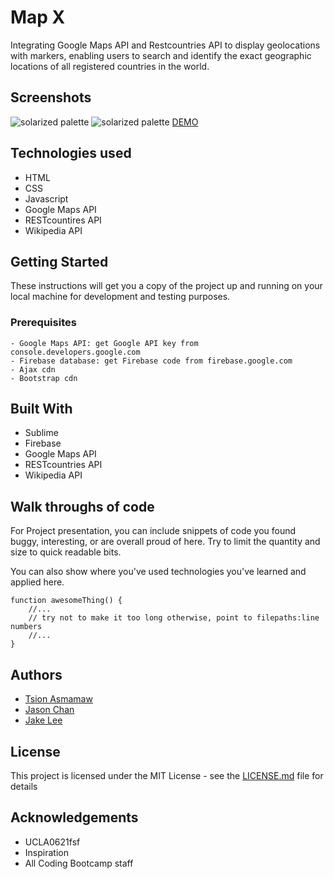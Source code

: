 # Map X

Integrating Google Maps API and Restcountries API to display geolocations with markers, enabling users to search and identify the exact geographic locations of all registered countries in the world.


## Screenshots
![solarized palette](https://github.com/leejhjake/markdown-test/raw/master/fullmap.jpg)
![solarized palette](https://github.com/leejhjake/markdown-test/raw/master/infobox.jpg)
[DEMO](https://serene-fjord-53739.herokuapp.com/ "Map X")

## Technologies used

  - HTML
  - CSS
  - Javascript
  - Google Maps API
  - RESTcountires API
  - Wikipedia API


## Getting Started

These instructions will get you a copy of the project up and running on your local machine for development and testing purposes.


### Prerequisites
```
- Google Maps API: get Google API key from console.developers.google.com
- Firebase database: get Firebase code from firebase.google.com
- Ajax cdn
- Bootstrap cdn
````


## Built With

  - Sublime
  - Firebase
  - Google Maps API
  - RESTcountries API
  - Wikipedia API


## Walk throughs of code

For Project presentation, you can include snippets of code you found buggy, interesting, or are overall proud of here. Try to limit the quantity and size to quick readable bits.

You can also show where you've used technologies you've learned and applied here.
```
function awesomeThing() {
    //...
    // try not to make it too long otherwise, point to filepaths:line numbers
    //...
}
```


## Authors

  - [Tsion Asmamaw](https://github.com/mimi6464)
  - [Jason Chan](https://github.com/JasonDeving)
  - [Jake Lee](https://github.com/leejhjake)

  
  

## License

This project is licensed under the MIT License - see the [LICENSE.md]() file for details


## Acknowledgements

  - UCLA0621fsf
  - Inspiration
  - All Coding Bootcamp staff










